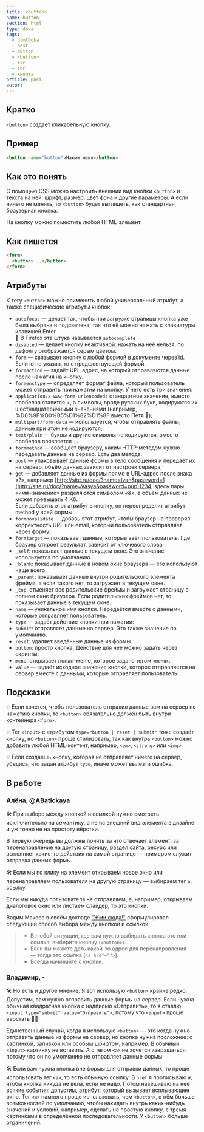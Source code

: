 ```yaml
---
title: <button>
name: button
section: html
type: doka
tags:
  - htmlDoka
  - post
  - button
  - <button>
  - тэг
  - тег
  - кнопка
article: post
autor:
---
```


## Кратко

`<button>` создаёт кликабельную кнопку.

## Пример

```html
<button name="button">Нажми меня</button>
```

## Как это понять

С помощью CSS можно настроить внешний вид кнопки `<button>` и текста на ней: шрифт, размер, цвет фона и другие параметры. А если ничего не менять, то `<button>` будет выглядеть, как стандартная браузерная кнопка.

На кнопку можно поместить любой HTML-элемент.

## Как пишется

```html
<form>
  <button>...</button>
</form>
```

## Атрибуты

К тегу `<button>` можно применить любой универсальный атрибут, а также специфические атрибуты кнопок:

- `autofocus` — делает так, чтобы при загрузке страницы кнопка уже была выбрана и подсвечена, так что её можно нажать с клавиатуры клавишей Enter.<br />🤔 В Firefox эта штука называется `autoсomplete`
- `disabled` — делает кнопку неактивной: нажать на неё нельзя, по дефолту отображается серым цветом.
- `form` — связывает кнопку с любой формой в документе через id. Если id не указан, то с предшествующей формой.
- `formaction` — задаёт URL-адрес, на который отправляются данные после нажатия на кнопку.
- `formenctype` — определяет формат файла, который пользователь может отправить при нажатии на кнопку. У него есть три значения:
- `application/x-www-form-urlencoded:` стандартное значение, вместо пробелов ставится +, а символы, вроде русских букв, кодируются их шестнадцатеричными значениями (например, %D0%9F%D0%B5%D1%82%D1%8F вместо Петя 🤡);
- `multipart/form-data` — используется, чтобы отправлять файлы, данные при этом не кодируются;
- `text/plain` — буквы и другие символы не кодируются, вместо пробелов появляется +.
- `formmethod` — сообщает браузеру, каким HTTP-методом нужно передавать данные на сервер. Есть два метода:
- `post` — упаковывает данные формы в тело сообщения и передаёт их на сервер, объём данных зависит от настроек сервера;
- `get` — добавляет данные из формы прямо в URL-адрес после знака «?», например [http://site.ru/doc/?name=Ivan&password=](http://site.ru/doc/?name=Vasya&password=pup)1234; здесь пары «имя=значение» разделяются символом «&», а объём данных не может превышать 4 Кб.<br />Если добавить этот атрибут в кнопку, он переопределит атрибут method у всей формы.
- `formnovalidate` — добавь этот атрибут, чтобы браузер не проверял корректность URL или email, который пользователь отправляет через форму.
- `formtarget` — показывает данные, которые ввёл пользователь. Где браузер откроет результат, зависит от ключевого слова:
- `_self`: показывает данные в текущем окне. Это значение используется по умолчанию.
- `_blank`: показывает данные в новом окне браузера — его используют чаще всего.
- `_parent`: показывает данные внутри родительского элемента фрейма, а если такого нет, то загружает в текущем окне.
- `_top`: отменяет все родительские фреймы и загружает страницу в полном окне браузера. Если родительских фреймов нет, то показывает данные в текущем окне.
- `name` — уникальное имя кнопки. Передаётся вместе с данными, которые отправляет пользователь.
- `type` — задаёт действие кнопки при нажатии:
- `submit`: отправляет данные на сервер. Это также значение по умолчанию.
- `reset`: удаляет введённые данные из формы.
- `button`: просто кнопка. Действие для неё можно задать через скрипты.
- `menu`: открывает попап-меню, которое задано тегом `<menu>`.
- `value` — задаёт исходное значение кнопки, которое отправляется на сервер вместе с данными, которые отправляет пользователь.

## Подсказки

💡 Если хочется, чтобы пользователь отправил данные вам на сервер по нажатию кнопки, то `<button>` обязательно должен быть внутри контейнера `<form>`.

💡 Тег `<input>` с атрибутом `type="button | reset | submit"` тоже создаёт кнопку, но `<button>` проще стилизовать, так как внутрь `<button>` можно добавить любой HTML-контент, например, `<em>`, `<strong>` или `<img>`

💡 Если создаешь кнопку, которая не отправляет ничего на сервер, убедись, что задан атрибут `type`, иначе может вылезти ошибка.

## В работе

<h3>Алёна, <a href="https://twitter.com/ABatickaya" target="_blank" rel="nofollow noopener noreferrer" class="twitter">@ABatickaya</a></h3>

🛠 При выборе между кнопкой и ссылкой нужно смотреть исключительно на семантику, а не на внешний вид элемента в дизайне и уж точно не на простоту вёрстки.

В первую очередь вы должны понять за что отвечает элемент: за перенаправление на другую страницу, раздел сайта, ресурс или выполняет какие-то действия на самой странице — примером служит отправка данных формы.

🛠 Если мы по клику на элемент открываем новое окно или перенаправляем пользователя на другую страницу — выбираем тег `a`, ссылку.

Если мы никуда пользователя не отправляем, а, например, открываем диалоговое окно или листаем слайдер, то это кнопки.

Вадим Макеев в своём докладе ["Жми сюда!"](https://www.youtube.com/watch?v=MWJKwn_gKR4&t=3s) сформулировал следующий способ выбора между кнопкой и ссылкой:

> - В любой ситуации, где вам нужно выбирать кнопка это или ссылка, выберите кнопку (`<button>`).
> - Если вы можете дать какой-то адрес для перенаправления — тогда это ссылка (`<a href="">`).
> - Всегда начинайте с кнопки.

<h3>Владимир, <span class="twitter">-</span></h3>

🛠 Но есть и другое мнение. Я вот использую `<button>` крайне редко. Допустим, вам нужно отправить данные формы на сервер. Если нужна обычная квадратная кнопка с надписью «Отправить», то я ставлю `<input type="submit" value="Отправить">`, потому что `<input>` проще верстать 🤷‍♂️

Единственный случай, когда я использую `<button>` — это когда нужно отправить данные из формы на сервер, но кнопка нужна посложнее: с картинкой, заливкой или особым шрифтом, например. В обычный `<input>` картинку не вставить. А с тегом `<a>` не хочется извращаться, потому что он по умолчанию не отправляет данные формы.

🛠 Если вам нужна кнопка вне формы для отправки данных, то проще использовать тег `<a>`, то есть обычную ссылку. В `href` я прописываю `#`, чтобы кнопка никуда не вела, если не надо. Потом навешиваю на неё всякие события: допустим, атрибут, который вызывает всплывающее окно. Тег `<a>` намного проще использовать, чем `<button>`, в нём больше возможностей по умолчанию, чтобы накидать внутрь каких-нибудь значений и условий, например, сделать не простую кнопку, с тремя картинками в определённой последовательности. У `<button>` больше ограничений.
